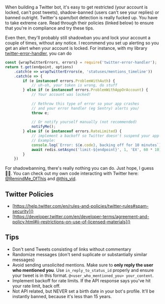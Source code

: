 When building a Twitter bot, it's easy to get restricted (your account is locked, can't post tweets), shadow-banned (users can't see your replies) or banned outright. Twitter's spam/bot detection is really fucked up. You have to take extreme care. Read through their policies (linked below) to ensure that you're in compliance and try these tips.

Even then, they'll probably still shadowban you and lock your account a couple of times, without any notice. I recommend you set up alerting so you get an alert when your account is locked. For instance, with my library [twitter-error-handler](https://github.com/shalvah/twitter-error-handler), you can do

```js
const {wrapTwitterErrors, errors} = require('twitter-error-handler');
return t.get(endpoint, options)
    .catch(e => wrapTwitterErrors(e, 'statuses/mentions_timeline'))
    .catch(e => {
        if (e instanceof errors.ProblemWithAuth) {
            // uh-oh, your token is wrong, do stuff
        } else if (e instanceof errors.ProblemWithAppOrAccount) {
            // Your account was locked!
            
            // Rethrow this type of error so your app crashes 
            // and your error handler (eg Sentry) alerts you/
            throw e;
            
            // Or notify yourself manually (not recommended)
            notifyMe();
        } else if (e instanceof errors.RateLimited) {
            // implement a backoff so Twitter doesn't suspend your app
            // Example:
            console.log(`Error: ${e.code}, backing off for 10 minutes`);
            await redis.setAsync('limit-${endpoint}', 1, 'EX', 60 * 10);
        }
    })
```

For shadowbanning, there's really nothing you can do. Just hope, I guess🤷‍♀️. You can check out my own code interacting with Twitter here: [@RemindMe_OfThis](https://github.com/shalvah/RemindMeOfThisTweet/blob/master/src/factory.twitter.js) and [@this_vid](https://github.com/shalvah/DownloadThisVideo/blob/master/src/services/factory.twitter.js).

## Twitter Policies
- [https://help.twitter.com/en/rules-and-policies/twitter-rules#spam-security]()
- [https://developer.twitter.com/en/developer-terms/agreement-and-policy.html#ii-restrictions-on-use-of-licensed-materials]()

## Tips
- Don't send Tweets consisting of links without commentary
- Randomize messages (don't send suplicate or substantially similar messages)
- Avoid sending unsolicited mentions. Make sure to **only reply the user who mentioned you**. Use `in_reply_to_status_id` properly and ensure your tweet is in this format. `@<user_who_mentioned_you> your_content`.
- Implement backoff for  rate limits. If the API response says you've hit your rate limit, back off.
- Not API related, but NEVER set a birth date in your bot's profile. It'll be instantly banned, because it's less than 15 years.
